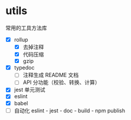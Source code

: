 # utils
常用的工具方法库

- [x] rollup
  - [x] 去掉注释
  - [x] 代码压缩
  - [x] gzip
- [x] typedoc
  - [ ] 注释生成 README 文档
  - [ ] API 分功能（校验、转换、计算）
- [x] jest 单元测试
- [x] eslint
- [x] babel
- [ ] 自动化 eslint - jest - doc - build - npm publish